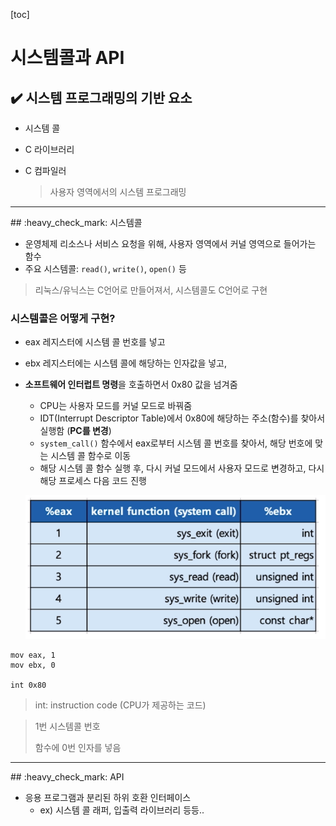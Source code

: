 [toc]

# 시스템콜과 API

## :heavy_check_mark: 시스템 프로그래밍의 기반 요소

- 시스템 콜

- C 라이브러리

- C 컴파일러

  > 사용자 영역에서의 시스템 프로그래밍



<hr>
## :heavy_check_mark: 시스템콜

- 운영체제 리소스나 서비스 요청을 위해, 사용자 영역에서 커널 영역으로 들어가는 함수
- 주요 시스템콜: `read()`, `write()`, `open()` 등

> 리눅스/유닉스는 C언어로 만들어져서, 시스템콜도 C언어로 구현



### 시스템콜은 어떻게 구현?

- eax 레지스터에 시스템 콜 번호를 넣고

- ebx 레지스터에는 시스템 콜에 해당하는 인자값을 넣고,

- **소프트웨어 인터럽트 명령**을 호출하면서 0x80 값을 넘겨줌

  - CPU는 사용자 모드를 커널 모드로 바꿔줌
  - IDT(Interrupt Descriptor Table)에서 0x80에 해당하는 주소(함수)를 찾아서 실행함 (**PC를 변경**)
  - `system_call()` 함수에서 eax로부터 시스템 콜 번호를 찾아서, 해당 번호에 맞는 시스템 콜 함수로 이동
  - 해당 시스템 콜 함수 실행 후, 다시 커널 모드에서 사용자 모드로 변경하고, 다시 해당 프로세스 다음 코드 진행

  ![image-20210304232302450](assets/image-20210304232302450.png)

```
mov eax, 1
mov ebx, 0

int 0x80
```

> int: instruction code (CPU가 제공하는 코드)

> 1번 시스템콜 번호
>
> 함수에 0번 인자를 넣음





<hr>
## :heavy_check_mark: API

- 응용 프로그램과 분리된 하위 호환 인터페이스
  - ex) 시스템 콜 래퍼, 입출력 라이브러리 등등..

